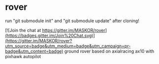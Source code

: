 # rover

run "git submodule init" and "git submodule update" after cloning!


[![Join the chat at https://gitter.im/MASKOR/rover](https://badges.gitter.im/Join%20Chat.svg)](https://gitter.im/MASKOR/rover?utm_source=badge&utm_medium=badge&utm_campaign=pr-badge&utm_content=badge)
ground rover based on axialracing ax10 with pixhawk autopilot
